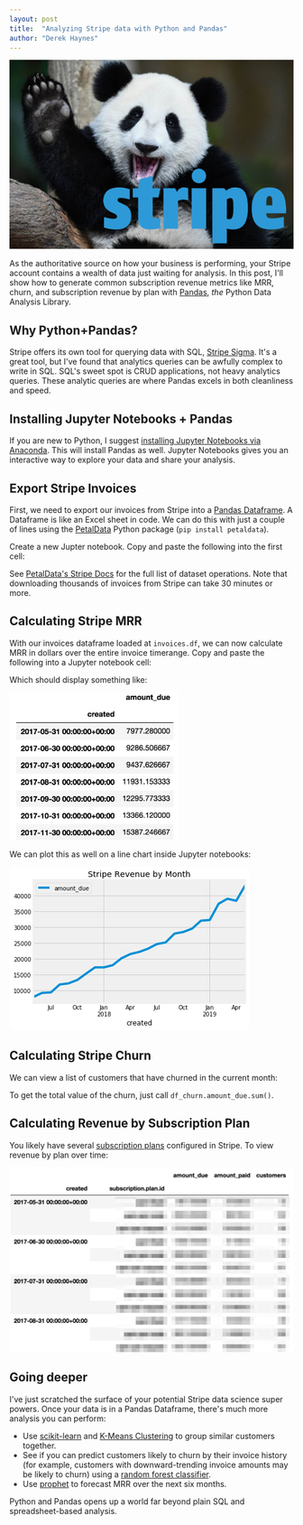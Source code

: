 ```yaml
---
layout: post
title:  "Analyzing Stripe data with Python and Pandas"
author: "Derek Haynes"
---
```


<img src="/images/blog/stripe_pandas/stripe_pandas.png"/>

As the authoritative source on how your business is performing, your Stripe account contains a wealth of data just waiting for analysis. In this post, I'll show how to generate common subscription revenue metrics like MRR, churn, and subscription revenue by plan with [Pandas](http://pandas.pydata.org/), _the_ Python Data Analysis Library.

## Why Python+Pandas?

Stripe offers its own tool for querying data with SQL, [Stripe Sigma](https://stripe.com/sigma). It's a great tool, but I've found that analytics queries can be awfully complex to write in SQL. SQL's sweet spot is CRUD applications, not heavy analytics queries. These analytic queries are where Pandas excels in both cleanliness and speed.

## Installing Jupyter Notebooks + Pandas

If you are new to Python, I suggest [installing Jupyter Notebooks via Anaconda](https://www.anaconda.com/distribution/). This will install Pandas as well. Jupyter Notebooks gives you an interactive way to explore your data and share your analysis.

## Export Stripe Invoices

First, we need to export our invoices from Stripe into a [Pandas Dataframe](https://pandas.pydata.org/pandas-docs/stable/reference/api/pandas.DataFrame.html). A Dataframe is like an Excel sheet in code. We can do this with just a couple of lines using the [PetalData](https://petaldata.app) Python package (`pip install petaldata`).

Create a new Jupter notebook. Copy and paste the following into the first cell:

<script src="https://gist.github.com/itsderek23/bb2b613d200b8a10ead195d361b6208a.js"></script>

See [PetalData's Stripe Docs](https://petaldata.app/datasets/stripe/) for the full list of dataset operations. Note that downloading thousands of invoices from Stripe can take 30 minutes or more.

## Calculating Stripe MRR

With our invoices dataframe loaded at `invoices.df`, we can now calculate MRR in dollars over the entire invoice timerange. Copy and paste the following into a Jupyter notebook cell:

<script src="https://gist.github.com/itsderek23/31e18223849d71043e7580321b3031da.js"></script>

Which should display something like:

<img src="/images/blog/stripe_pandas/mrr_table.png" style="max-width:300px"/>

We can plot this as well on a line chart inside Jupyter notebooks:

<script src="https://gist.github.com/itsderek23/0b0f6f45061943e6c403613e6b52b1fd.js"></script>
<img src="/images/blog/stripe_pandas/mrr_plot.png"/>

## Calculating Stripe Churn

We can view a list of customers that have churned in the current month:

<script src="https://gist.github.com/itsderek23/874275ce4fa541f0a2027eba28f1ce0e.js"></script>

To get the total value of the churn, just call `df_churn.amount_due.sum()`.

## Calculating Revenue by Subscription Plan

You likely have several [subscription plans](https://stripe.com/docs/billing/subscriptions/products-and-plans) configured in Stripe. To view revenue by plan over time:

<script src="https://gist.github.com/itsderek23/5fe2879722a25376b52b3fece4ad77d4.js"></script>

<img src="/images/blog/stripe_pandas/rev_by_plan.png"/>

## Going deeper

I've just scratched the surface of your potential Stripe data science super powers. Once your data is in a Pandas Dataframe, there's much more analysis you can perform:

* Use [scikit-learn](https://scikit-learn.org/stable/) and [K-Means Clustering](https://scikit-learn.org/stable/modules/generated/sklearn.cluster.KMeans.html) to group similar customers together.
* See if you can predict customers likely to churn by their invoice history (for example, customers with downward-trending invoice amounts may be likely to churn) using a [random forest classifier](https://scikit-learn.org/stable/modules/generated/sklearn.ensemble.RandomForestClassifier.html).
* Use [prophet](https://facebook.github.io/prophet/docs/quick_start.html) to forecast MRR over the next six months.

Python and Pandas opens up a world far beyond plain SQL and spreadsheet-based analysis.
